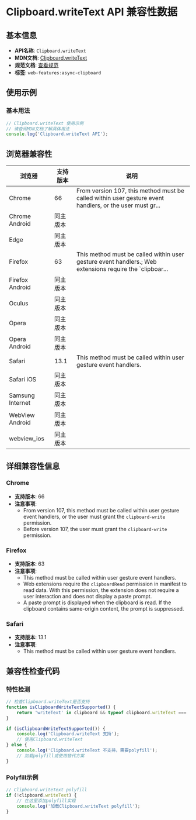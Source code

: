 # Clipboard.writeText API 兼容性数据

## 基本信息

- **API名称**: `Clipboard.writeText`
- **MDN文档**: [Clipboard.writeText](https://developer.mozilla.org/docs/Web/API/Clipboard/writeText)
- **规范文档**: [查看规范](https://w3c.github.io/clipboard-apis/#dom-clipboard-writetext)
- **标签**: `web-features:async-clipboard`

## 使用示例

### 基本用法

```javascript
// Clipboard.writeText 使用示例
// 请查阅MDN文档了解具体用法
console.log('Clipboard.writeText API');
```

## 浏览器兼容性

| 浏览器 | 支持版本 | 说明 |
|--------|----------|------|
| Chrome | 66 | From version 107, this method must be called within user gesture event handlers, or the user must gr... |
| Chrome Android | 同主版本 |  |
| Edge | 同主版本 |  |
| Firefox | 63 | This method must be called within user gesture event handlers.; Web extensions require the `clipboar... |
| Firefox Android | 同主版本 |  |
| Oculus | 同主版本 |  |
| Opera | 同主版本 |  |
| Opera Android | 同主版本 |  |
| Safari | 13.1 | This method must be called within user gesture event handlers. |
| Safari iOS | 同主版本 |  |
| Samsung Internet | 同主版本 |  |
| WebView Android | 同主版本 |  |
| webview_ios | 同主版本 |  |

## 详细兼容性信息

### Chrome

- **支持版本**: 66
- **注意事项**:
  - From version 107, this method must be called within user gesture event handlers, or the user must grant the `clipboard-write` permission.
  - Before version 107, the user must grant the `clipboard-write` permission.

### Firefox

- **支持版本**: 63
- **注意事项**:
  - This method must be called within user gesture event handlers.
  - Web extensions require the `clipboardRead` permission in manifest to read data. With this permission, the extension does not require a user interaction and does not display a paste prompt.
  - A paste prompt is displayed when the clipboard is read. If the clipboard contains same-origin content, the prompt is suppressed.

### Safari

- **支持版本**: 13.1
- **注意事项**:
  - This method must be called within user gesture event handlers.

## 兼容性检查代码

### 特性检测

```javascript
// 检查Clipboard.writeText是否支持
function isClipboardWriteTextSupported() {
    return 'writeText' in clipboard && typeof clipboard.writeText === 'function';
}

if (isClipboardWriteTextSupported()) {
    console.log('Clipboard.writeText 支持');
    // 使用Clipboard.writeText
} else {
    console.log('Clipboard.writeText 不支持，需要polyfill');
    // 加载polyfill或使用替代方案
}
```

### Polyfill示例

```javascript
// Clipboard.writeText polyfill
if (!clipboard.writeText) {
    // 在这里添加polyfill实现
    console.log('加载Clipboard.writeText polyfill');
}
```

